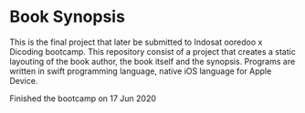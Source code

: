 # Book Synopsis
This is the final project that later be submitted to Indosat ooredoo x Dicoding bootcamp. This repository consist of a project that creates a static layouting of the book author, the book itself and the synopsis.
Programs are written in swift programming language, native iOS language for Apple Device.

Finished the bootcamp on 17 Jun 2020
